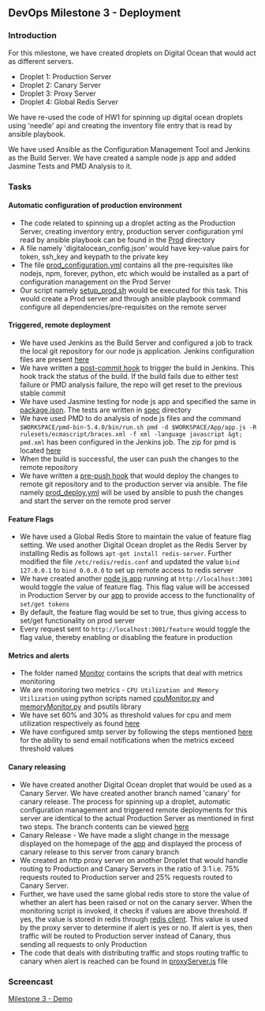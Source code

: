 ## DevOps Milestone 3 - Deployment

### Introduction

For this milestone, we have created droplets on Digital Ocean that would act as different servers.
* Droplet 1: Production Server
* Droplet 2: Canary Server
* Droplet 3: Proxy Server
* Droplet 4: Global Redis Server

We have re-used the code of HW1 for spinning up digital ocean droplets using 'needle' api and creating the inventory file entry that is read by ansible playbook.

We have used Ansible as the Configuration Management Tool and Jenkins as the Build Server. We have created a sample node js app and added Jasmine Tests and PMD Analysis to it.

### Tasks

#### Automatic configuration of production environment
* The code related to spinning up a droplet acting as the Production Server, creating inventory entry, production server configuration yml read by ansible playbook can be found in the [Prod](https://github.com/amittal91/DevOps-Project-Milestone3/tree/master/Prod) directory
* A file namely 'digitalocean_config.json' would have key-value pairs for token, ssh_key and keypath to the private key
* The file [prod_configuration.yml](https://github.com/amittal91/DevOps-Project-Milestone3/blob/master/Prod/prod_configuration.yml) contains all the pre-requisites like nodejs, npm, forever, python, etc which would be installed as a part of configuration management on the Prod Server
* Our script namely [setup_prod.sh](https://github.com/amittal91/DevOps-Project-Milestone3/blob/master/setup_prod.sh) would be executed for this task. This would create a Prod server and through ansible playbook command configure all dependencies/pre-requisites on the remote server

#### Triggered, remote deployment
* We have used Jenkins as the Build Server and configured a job to track the local git repository for our node js application. Jenkins configuration files are present [here](https://github.com/amittal91/DevOps-Project-Milestone3/tree/master/Jenkins)
* We have written a [post-commit hook](https://github.com/amittal91/DevOps-Project-Milestone3/blob/master/Hooks/post-commit) to trigger the build in Jenkins. This hook track the status of the build. If the build fails due to either test failure or PMD analysis failure, the repo will get reset to the previous stable commit
* We have used Jasmine testing for node js app and specified the same in [package.json](https://github.com/amittal91/DevOps-Project-Milestone3/blob/master/App/package.json). The tests are written in [spec](https://github.com/amittal91/DevOps-Project-Milestone3/tree/master/App/spec) directory
* We have used PMD to do analysis of node js files and the command `$WORKSPACE/pmd-bin-5.4.0/bin/run.sh pmd -d $WORKSPACE/App/app.js -R rulesets/ecmascript/braces.xml -f xml -language javascript &gt; pmd.xml` has been configured in the Jenkins job. The zip for pmd is located [here](https://github.com/amittal91/DevOps-Project-Milestone3/tree/master/pmd-bin-5.4.0)
* When the build is successful, the user can push the changes to the remote repository
* We have written a [pre-push hook](https://github.com/amittal91/DevOps-Project-Milestone3/blob/master/Hooks/pre-push) that would deploy the changes to remote git repository and to the production server via ansible. The file namely [prod_deploy.yml](https://github.com/amittal91/DevOps-Project-Milestone3/blob/master/prod_deploy.yml) will be used by ansible to push the changes and start the server on the remote prod server

#### Feature Flags
* We have used a Global Redis Store to maintain the value of feature flag setting. We used another Digital Ocean droplet as the Redis Server by installing Redis as follows `apt-get install redis-server`. Further modified the file `/etc/redis/redis.conf` and updated the value `bind 127.0.0.1` to `bind 0.0.0.0` to set up remote access to redis server
* We have created another [node js app](https://github.com/amittal91/DevOps-Project-Milestone3/tree/master/FeatureFlag) running at `http://localhost:3001` would toggle the value of feature flag. This flag value will be accessed in Production Server by our [app](https://github.com/amittal91/DevOps-Project-Milestone3/blob/master/App/app.js) to provide access to the functionality of `set/get tokens`
* By default, the feature flag would be set to true, thus giving access to set/get functionality on prod server
* Every request sent to `http://localhost:3001/feature` would toggle the flag value, thereby enabling or disabling the feature in production

#### Metrics and alerts
* The folder named [Monitor](https://github.com/amittal91/DevOps-Project-Milestone3/tree/canary/Monitor) contains the scripts that deal with metrics monitoring
* We are monitoring two metrics - `CPU Utilization and Memory Utilization` using python scripts named [cpuMonitor.py](https://github.com/amittal91/DevOps-Project-Milestone3/blob/canary/Monitor/cpuMonitor.py) and [memoryMonitor.py](https://github.com/amittal91/DevOps-Project-Milestone3/blob/canary/Monitor/memoryMonitor.py) and psutils library
* We have set 60% and 30% as threshold values for cpu and mem utilization respectively as found [here](https://github.com/amittal91/DevOps-Project-Milestone3/blob/canary/Monitor/monitor.sh)
* We have configured smtp server by following the steps mentioned [here](https://www.digitalocean.com/community/tutorials/how-to-install-and-configure-postfix-as-a-send-only-smtp-server-on-ubuntu-14-04) for the ability to send email notifications when the metrics exceed threshold values

#### Canary releasing
* We have created another Digital Ocean droplet that would be used as a Canary Server. We have created another branch named 'canary' for canary release. The process for spinning up a droplet, automatic configuration management and triggered remote deployments for this server are identical to the actual Production Server as mentioned in first two steps. The branch contents can be viewed [here](https://github.com/amittal91/DevOps-Project-Milestone3/tree/canary)
* Canary Release - We have made a slight change in the message displayed on the homepage of the [app](https://github.com/amittal91/DevOps-Project-Milestone3/blob/canary/App/app.js) and displayed the process of canary release to this server from canary branch
* We created an http proxy server on another Droplet that would handle routing to Production and Canary Servers in the ratio of 3:1 i.e. 75% requests routed to Production server and 25% requests routed to Canary Server. 
* Further, we have used the same global redis store to store the value of whether an alert has been raised or not on the canary server. When the monitoring script is invoked, it checks if values are above threshold. If yes, the value is stored in redis through [redis client](https://github.com/amittal91/DevOps-Project-Milestone3/blob/canary/redisAlert.js). This value is used by the proxy server to determine if alert is yes or no. If alert is yes, then traffic will be routed to Production server instead of Canary, thus sending all requests to only Production
* The code that deals with distributing traffic and stops routing traffic to canary when alert is reached can be found in [proxyServer.js](https://github.com/amittal91/DevOps-Project-Milestone3/blob/canary/ProxyServer/proxyServer.js) file

### Screencast

[Milestone 3 - Demo](https://youtu.be/2mQynj8z-Ew)
